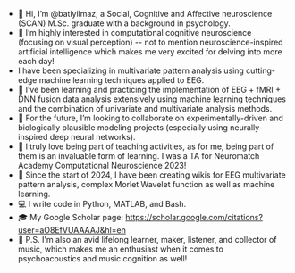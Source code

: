 - 👋 Hi, I’m @batiyilmaz, a Social, Cognitive and Affective neuroscience (SCAN) M.Sc. graduate with a background in psychology.
- 🧠 I’m highly interested in computational cognitive neuroscience (focusing on visual perception) -- not to mention neuroscience-inspired artificial intelligence which makes me very excited for delving into more each day!
- I have been specializing in multivariate pattern analysis using cutting-edge machine learning techniques applied to EEG.
- 🌱 I’ve been learning and practicing the implementation of EEG + fMRI + DNN fusion data analysis extensively using machine learning techniques and the combination of univariate and multivariate analysis methods.
- 🤝 For the future, I’m looking to collaborate on experimentally-driven and biologically plausible modeling projects (especially using neurally-inspired deep neural networks).
- 🏫 I truly love being part of teaching activities, as for me, being part of them is an invaluable form of learning. I was a TA for Neuromatch Academy Computational Neuroscience 2023!
- 📄 Since the start of 2024, I have been creating wikis for EEG multivariate pattern analysis, complex Morlet Wavelet function as well as machine learning.
- 💻 I write code in Python, MATLAB, and Bash.
- 🎓 My Google Scholar page: https://scholar.google.com/citations?user=aO8EfVUAAAAJ&hl=en
- 🎵 P.S. I'm also an avid lifelong learner, maker, listener, and collector of music, which makes me an enthusiast when it comes to psychoacoustics and music cognition as well!

<!---
batiyilmaz/batiyilmaz is a ✨ special ✨ repository because its `README.md` (this file) appears on your GitHub profile.
You can click the Preview link to take a look at your changes.
--->

